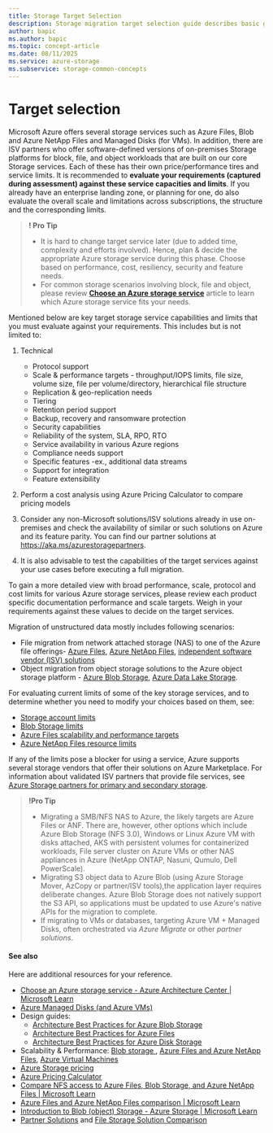 ```yaml
---
title: Storage Target Selection
description: Storage migration target selection guide describes basic guidance for storage migration target selection
author: bapic
ms.author: bapic
ms.topic: concept-article 
ms.date: 08/11/2025
ms.service: azure-storage
ms.subservice: storage-common-concepts
---
```


# Target selection

Microsoft Azure offers several storage services such as Azure Files, Blob and Azure NetApp Files and Managed Disks (for VMs). In addition, there are ISV partners who offer software-defined versions of on-premises Storage platforms for block, file, and object workloads that are built on our core Storage services. Each of these has their own price/performance tires and service limits. It is recommended to **evaluate your requirements (captured during assessment) against these service capacities and limits**. If you already have an enterprise landing zone, or planning for one, do also evaluate the overall scale and limitations across subscriptions, the structure and the corresponding limits.

> **! Pro Tip**
> - It is hard to change target service later (due to added time, complexity and efforts involved). Hence, plan & decide the appropriate Azure storage service during this phase. Choose based on performance, cost, resiliency, security and feature needs.
> - For common storage scenarios involving block, file and object, please review [**Choose an Azure storage service**](/azure/architecture/guide/technology-choices/storage-options) article to learn which Azure storage service fits your needs.

Mentioned below are key target storage service capabilities and limits that you must evaluate against your requirements. This includes but is not limited to:

1. Technical
   - Protocol support
   - Scale & performance targets - throughput/IOPS limits, file size, volume size, file per volume/directory, hierarchical file structure
   - Replication & geo-replication needs
   - Tiering
   - Retention period support
   - Backup, recovery and ransomware protection
   - Security capabilities
   - Reliability of the system, SLA, RPO, RTO
   - Service availability in various Azure regions
   - Compliance needs support
   - Specific features -ex., additional data streams
   - Support for integration
   - Feature extensibility

1. Perform a cost analysis using Azure Pricing Calculator to compare pricing models
2. Consider any non-Microsoft solutions/ISV solutions already in use on-premises and check the availability of similar or such solutions on Azure and its feature parity. You can find our partner solutions at <https://aka.ms/azurestoragepartners>.
3. It is also advisable to test the capabilities of the target services against your use cases before executing a full migration.

To gain a more detailed view with broad performance, scale, protocol and cost limits for various Azure storage services, please review each product specific documentation performance and scale targets. Weigh in your requirements against these values to decide on the target services.

Migration of unstructured data mostly includes following scenarios:

- File migration from network attached storage (NAS) to one of the Azure file offerings- [Azure Files](https://azure.microsoft.com/services/storage/files/), [Azure NetApp Files](https://azure.microsoft.com/services/netapp/), [independent software vendor (ISV) solutions](/azure/storage/solution-integration/validated-partners/primary-secondary-storage/partner-overview)
- Object migration from object storage solutions to the Azure object storage platform - [Azure Blob Storage](https://azure.microsoft.com/services/storage/blobs/), [Azure Data Lake Storage](https://azure.microsoft.com/services/storage/data-lake-storage/).

For evaluating current limits of some of the key storage services, and to determine whether you need to modify your choices based on them, see:

- [Storage account limits](/azure/azure-resource-manager/management/azure-subscription-service-limits)
- [Blob Storage limits](/azure/azure-resource-manager/management/azure-subscription-service-limits)
- [Azure Files scalability and performance targets](/azure/storage/files/storage-files-scale-targets)
- [Azure NetApp Files resource limits](/azure/azure-netapp-files/azure-netapp-files-resource-limits)

If any of the limits pose a blocker for using a service, Azure supports several storage vendors that offer their solutions on Azure Marketplace. For information about validated ISV partners that provide file services, see [Azure Storage partners for primary and secondary storage](/azure/storage/solution-integration/validated-partners/primary-secondary-storage/partner-overview).

> **!Pro Tip**
> - Migrating a SMB/NFS NAS to Azure, the likely targets are Azure Files or ANF. There are, however, other options which include Azure Blob Storage (NFS 3.0), Windows or Linux Azure VM with disks attached, AKS with persistent volumes for containerized workloads, File server cluster on Azure VMs or other NAS appliances in Azure (NetApp ONTAP, Nasuni, Qumulo, Dell PowerScale).<br>
> - Migrating S3 object data to Azure Blob (using Azure Storage Mover, AzCopy or partner/ISV tools),the application layer requires deliberate changes. Azure Blob Storage does not natively support the S3 API, so applications must be updated to use Azure's native APIs for the migration to complete.
> - If migrating to VMs or databases, targeting Azure VM + Managed Disks, often orchestrated via *Azure Migrate* or other *partner solutions*.

#### See also

Here are additional resources for your reference.

- [Choose an Azure storage service - Azure Architecture Center | Microsoft Learn](/azure/architecture/guide/technology-choices/storage-options)
- [Azure Managed Disks (and Azure VMs)](/azure/virtual-machines/managed-disks-overview)
- Design guides:
  - [Architecture Best Practices for Azure Blob Storage ](/azure/well-architected/service-guides/azure-blob-storage)
  - [Architecture Best Practices for Azure Files ](/azure/well-architected/service-guides/azure-files)
  - [Architecture Best Practices for Azure Disk Storage   ](/azure/well-architected/service-guides/azure-disk-storage)
- Scalability & Performance: [Blob storage ](/azure/storage/blobs/storage-performance-checklist), [Azure Files and Azure NetApp Files](/azure/storage/files/storage-files-netapp-comparison),  [Azure Virtual Machines](/azure/virtual-machines/disks-scalability-targets) 
- [Azure Storage pricing ](https://azure.microsoft.com/en-us/pricing/details/storage/blobs/?msockid=0efcd8cf38ca66710905cc0b3922673d)
- [Azure Pricing Calculator](https://azure.microsoft.com/pricing/calculator/?msockid=0efcd8cf38ca66710905cc0b3922673d)
- [Compare NFS access to Azure Files, Blob Storage, and Azure NetApp Files | Microsoft Learn](/azure/storage/common/nfs-comparison)
- [Azure Files and Azure NetApp Files comparison | Microsoft Learn](/azure/storage/files/storage-files-netapp-comparison)
- [Introduction to Blob (object) Storage - Azure Storage | Microsoft Learn](/azure/storage/blobs/storage-blobs-introduction)
- [Partner Solutions](https://aka.ms/azurestoragepartners) and [File Storage Solution Comparison](https://aka.ms/NASinAzure)